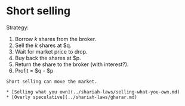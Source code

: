 # Short selling

Strategy:
1. Borrow _k_ shares from the broker.
2. Sell the _k_ shares at $q.
3. Wait for market price to drop.
4. Buy back the shares at $p.
5. Return the share to the broker (with interest?).
6. Profit = $q - $p

~~~admonish warning
Short selling can move the market.
~~~

~~~admonish warning title="Islamic perspective"
* [Selling what you own](../shariah-laws/selling-what-you-own.md)
* [Overly speculative](../shariah-laws/gharar.md)
~~~
